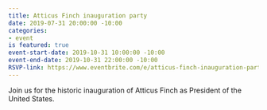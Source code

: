```yaml
---
title: Atticus Finch inauguration party
date: 2019-07-31 20:00:00 -10:00
categories:
- event
is featured: true
event-start-date: 2019-10-31 10:00:00 -10:00
event-end-date: 2019-10-31 22:00:00 -10:00
RSVP-link: https://www.eventbrite.com/e/atticus-finch-inauguration-party-tickets-67143097813
---
```


Join us for the historic inauguration of Atticus Finch as President of the United States.